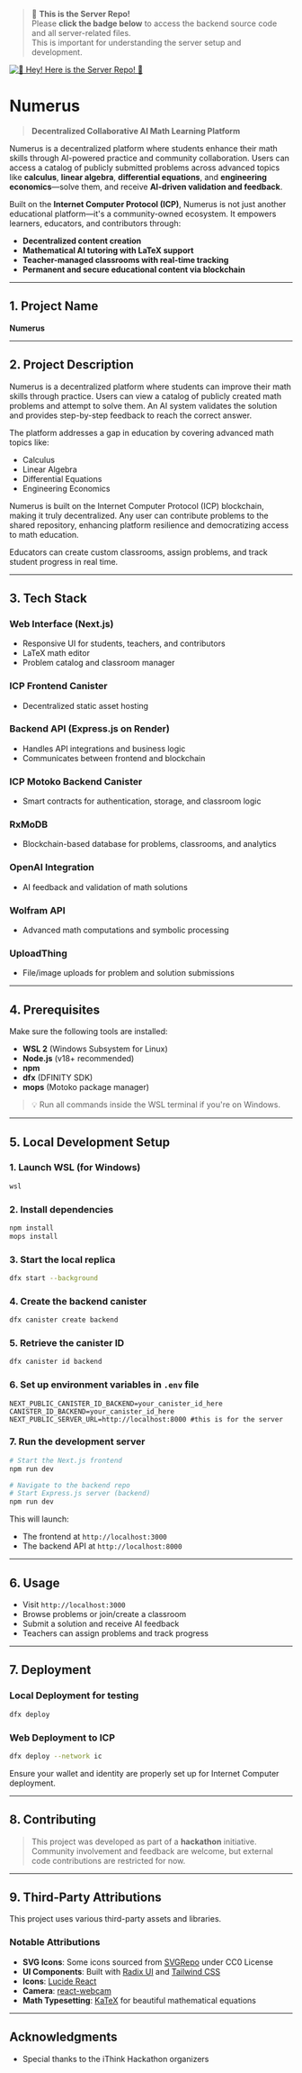 > 🚨 **This is the Server Repo!**  
> Please **click the badge below** to access the backend source code and all server-related files.  
> This is important for understanding the server setup and development.

[![🚨 Hey! Here is the Server Repo! 🚨](https://img.shields.io/badge/%F0%9F%9A%A8-Hey%21%20Here%20is%20the%20Server%20Repo%21%20%F0%9F%9A%A8-brightgreen?logo=github&style=flat-square)](https://github.com/MykiellDeovennPagayonan/ithink-hackathon-sentralians-server)


# Numerus

> **Decentralized Collaborative AI Math Learning Platform**

Numerus is a decentralized platform where students enhance their math skills through AI-powered practice and community collaboration. Users can access a catalog of publicly submitted problems across advanced topics like **calculus**, **linear algebra**, **differential equations**, and **engineering economics**—solve them, and receive **AI-driven validation and feedback**.

Built on the **Internet Computer Protocol (ICP)**, Numerus is not just another educational platform—it's a community-owned ecosystem. It empowers learners, educators, and contributors through:

- **Decentralized content creation**
- **Mathematical AI tutoring with LaTeX support**
- **Teacher-managed classrooms with real-time tracking**
- **Permanent and secure educational content via blockchain**

---

## 1. Project Name

**Numerus**

---

## 2. Project Description

Numerus is a decentralized platform where students can improve their math skills through practice. Users can view a catalog of publicly created math problems and attempt to solve them. An AI system validates the solution and provides step-by-step feedback to reach the correct answer.

The platform addresses a gap in education by covering advanced math topics like:

- Calculus
- Linear Algebra
- Differential Equations
- Engineering Economics

Numerus is built on the Internet Computer Protocol (ICP) blockchain, making it truly decentralized. Any user can contribute problems to the shared repository, enhancing platform resilience and democratizing access to math education.

Educators can create custom classrooms, assign problems, and track student progress in real time.

---

## 3. Tech Stack

### Web Interface (Next.js)

- Responsive UI for students, teachers, and contributors
- LaTeX math editor
- Problem catalog and classroom manager

### ICP Frontend Canister

- Decentralized static asset hosting

### Backend API (Express.js on Render)

- Handles API integrations and business logic
- Communicates between frontend and blockchain

### ICP Motoko Backend Canister

- Smart contracts for authentication, storage, and classroom logic

### RxMoDB

- Blockchain-based database for problems, classrooms, and analytics

### OpenAI Integration

- AI feedback and validation of math solutions

### Wolfram API

- Advanced math computations and symbolic processing

### UploadThing

- File/image uploads for problem and solution submissions

---

## 4. Prerequisites

Make sure the following tools are installed:

- **WSL 2** (Windows Subsystem for Linux)
- **Node.js** (v18+ recommended)
- **npm**
- **dfx** (DFINITY SDK)
- **mops** (Motoko package manager)

> 💡 Run all commands inside the WSL terminal if you're on Windows.

---

## 5. Local Development Setup

### 1. Launch WSL (for Windows)

```bash
wsl
```

### 2. Install dependencies

```bash
npm install
mops install
```

### 3. Start the local replica

```bash
dfx start --background
```

### 4. Create the backend canister

```bash
dfx canister create backend
```

### 5. Retrieve the canister ID

```bash
dfx canister id backend
```

### 6. Set up environment variables in `.env` file

```env
NEXT_PUBLIC_CANISTER_ID_BACKEND=your_canister_id_here
CANISTER_ID_BACKEND=your_canister_id_here
NEXT_PUBLIC_SERVER_URL=http://localhost:8000 #this is for the server
```

### 7. Run the development server

```bash
# Start the Next.js frontend
npm run dev

# Navigate to the backend repo
# Start Express.js server (backend)
npm run dev
```

This will launch:

- The frontend at `http://localhost:3000`
- The backend API at `http://localhost:8000`

---

## 6. Usage

- Visit `http://localhost:3000`
- Browse problems or join/create a classroom
- Submit a solution and receive AI feedback
- Teachers can assign problems and track progress

---

## 7. Deployment

### Local Deployment for testing

```bash
dfx deploy
```

### Web Deployment to ICP

```bash
dfx deploy --network ic
```

Ensure your wallet and identity are properly set up for Internet Computer deployment.

---

## 8. Contributing

> This project was developed as part of a **hackathon** initiative.  
> Community involvement and feedback are welcome, but external code contributions are restricted for now.

---

## 9. Third-Party Attributions

This project uses various third-party assets and libraries.

### Notable Attributions

- **SVG Icons**: Some icons sourced from [SVGRepo](https://www.svgrepo.com) under CC0 License
- **UI Components**: Built with [Radix UI](https://www.radix-ui.com/) and [Tailwind CSS](https://tailwindcss.com/)
- **Icons**: [Lucide React](https://lucide.dev/)
- **Camera**: [react-webcam](https://github.com/mozmorris/react-webcam)
- **Math Typesetting**: [KaTeX](https://katex.org/) for beautiful mathematical equations


---

## Acknowledgments

- Special thanks to the iThink Hackathon organizers
